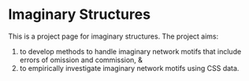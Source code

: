 # Imaginary Structures

This is a project page for imaginary structures. The project aims:
1. to develop methods to handle imaginary network motifs that include errors of omission and commission, &
2. to empirically investigate imaginary network motifs using CSS data.
